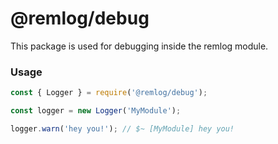 # @remlog/debug

This package is used for debugging inside the remlog module.

### Usage

```js
const { Logger } = require('@remlog/debug');

const logger = new Logger('MyModule');

logger.warn('hey you!'); // $~ [MyModule] hey you!
```
